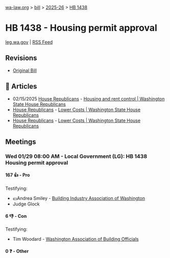 [wa-law.org](/) > [bill](/bill/) > [2025-26](/bill/2025-26/) > [HB 1438](/bill/2025-26/hb/1438/)

# HB 1438 - Housing permit approval
[leg.wa.gov](https://app.leg.wa.gov/billsummary?BillNumber=1438&Year=2025&Initiative=false) | [RSS Feed](./rss.xml)

## Revisions
* [Original Bill](1/)

## 📰 Articles
* 02/15/2025 [House Republicans](/org/house_republicans/) - [Housing and rent control | Washington State House Republicans](https://houserepublicans.wa.gov/current/housing-and-rent-control/#:~:text=House%20Bill%201438)
* [House Republicans](/org/house_republicans/) - [Lower Costs | Washington State House Republicans](http://houserepublicans.wa.gov/our-priorities/lower-costs/#:~:text=House%20Bill%201438)
* [House Republicans](/org/house_republicans/) - [Lower Costs | Washington State House Republicans](https://houserepublicans.wa.gov/our-priorities/lower-costs/#:~:text=House%20Bill%201438)

## Meetings
### Wed 01/29 08:00 AM - Local Government (LG): HB 1438 Housing permit approval
#### 167 👍 - Pro
Testifying:
* 💵Andrea Smiley - [Building Industry Association of Washington](/org/building_industry_association_of_washington/)
* Judge Glock

#### 6 👎 - Con
Testifying:
* Tim Woodard - [Washington Association of Building Officials](/org/washington_association_of_building_officials/)

#### 0 ❓ - Other
